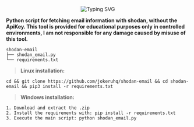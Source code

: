 <div align="center">
  <img src="https://readme-typing-svg.herokuapp.com?font=Fira+Code&size=25&duration=3000&pause=1000&color=F7F7F7&center=true&vCenter=true&width=435&lines=Shodan+Email" alt="Typing SVG" />
</div>

**Python script for fetching email information with shodan, without the ApiKey. This tool is provided for educational purposes only in controlled environments, I am not responsible for any damage caused by misuse of this tool.**

```
shodan-email
├── shodan_email.py
└── requirements.txt
```

> **Linux installation:**

```
cd && git clone https://github.com/jokeruhq/shodan-email && cd shodan-email && pip3 install -r requirements.txt
```

> **Windows installation:**

```
1. Download and extract the .zip
2. Install the requirements with: pip install -r requirements.txt
3. Execute the main script: python shodan_email.py
```
